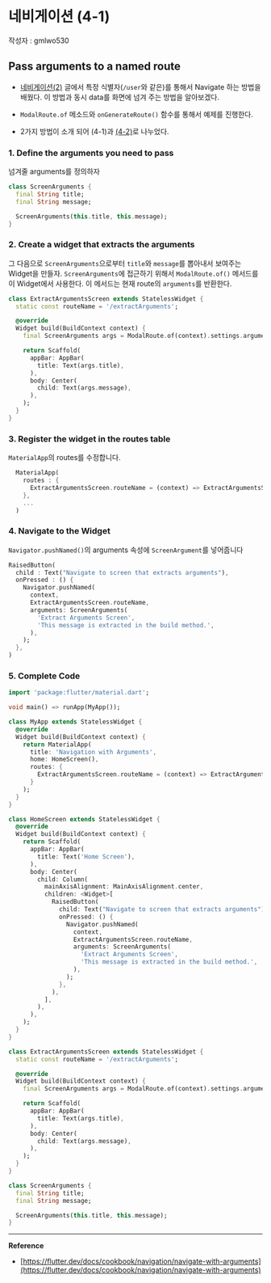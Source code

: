 # 네비게이션 (4-1)

작성자 : gmlwo530

## Pass arguments to a named route

- [네비게이션(2)](<https://github.com/today-we-learned-korea/flutter/blob/master/%EB%84%A4%EB%B9%84%EA%B2%8C%EC%9D%B4%EC%85%98(2)-Navigated%20with%20named%20rotues_gmlwo530.md>) 글에서 특정 식별자(`/user`와 같은)를 통해서 Navigate 하는 방법을 배웠다. 이 방법과 동시 data를 화면에 넘겨 주는 방법을 알아보겠다.

- `ModalRoute.of` 메소드와 `onGenerateRoute()` 함수를 통해서 예제를 진행한다.

- 2가지 방법이 소개 되어 (4-1)과 [(4-2)]()로 나누었다.

### 1. Define the arguments you need to pass

넘겨줄 arguments를 정의하자

```dart
class ScreenArguments {
  final String title;
  final String message;

  ScreenArguments(this.title, this.message);
}
```

### 2. Create a widget that extracts the arguments

그 다음으로 `ScreenArguments`으로부터 `title`와 `message`를 뽑아내서 보여주는 Widget을 만들자.
`ScreenArguments`에 접근하기 위해서 `ModalRoute.of()` 메서드를 이 Widget에서 사용한다.
이 메서드는 현재 route의 `arguments`를 반환한다.

```dart
class ExtractArgumentsScreen extends StatelessWidget {
  static const routeName = '/extractArguments';

  @override
  Widget build(BuildContext context) {
    final ScreenArguments args = ModalRoute.of(context).settings.arguments;

    return Scaffold(
      appBar: AppBar(
        title: Text(args.title),
      ),
      body: Center(
        child: Text(args.message),
      ),
    );
  }
}
```

### 3. Register the widget in the routes table

`MaterialApp`의 routes를 수정합니다.

```dart
  MaterialApp(
    routes : {
      ExtractArgumentsScreen.routeName = (context) => ExtractArgumentsScreen(),
    },
    ...
  )
```

### 4. Navigate to the Widget

`Navigator.pushNamed()`의 arguments 속성에 `ScreenArgument`를 넣어줍니다

```dart
RaisedButton(
  child : Text("Navigate to screen that extracts arguments"),
  onPressed : () {
    Navigator.pushNamed(
      context,
      ExtractArgumentsScreen.routeName,
      arguments: ScreenArguments(
        'Extract Arguments Screen',
        'This message is extracted in the build method.',
      ),
    );
  },
)
```

### 5. Complete Code

```dart
import 'package:flutter/material.dart';

void main() => runApp(MyApp());

class MyApp extends StatelessWidget {
  @override
  Widget build(BuildContext context) {
    return MaterialApp(
      title: 'Navigation with Arguments',
      home: HomeScreen(),
      routes: {
        ExtractArgumentsScreen.routeName = (context) => ExtractArgumentsScreen(),
      }
    );
  }
}

class HomeScreen extends StatelessWidget {
  @override
  Widget build(BuildContext context) {
    return Scaffold(
      appBar: AppBar(
        title: Text('Home Screen'),
      ),
      body: Center(
        child: Column(
          mainAxisAlignment: MainAxisAlignment.center,
          children: <Widget>[
            RaisedButton(
              child: Text("Navigate to screen that extracts arguments"),
              onPressed: () {
                Navigator.pushNamed(
                  context,
                  ExtractArgumentsScreen.routeName,
                  arguments: ScreenArguments(
                    'Extract Arguments Screen',
                    'This message is extracted in the build method.',
                  ),
                );
              },
            ),
          ],
        ),
      ),
    );
  }
}

class ExtractArgumentsScreen extends StatelessWidget {
  static const routeName = '/extractArguments';

  @override
  Widget build(BuildContext context) {
    final ScreenArguments args = ModalRoute.of(context).settings.arguments;

    return Scaffold(
      appBar: AppBar(
        title: Text(args.title),
      ),
      body: Center(
        child: Text(args.message),
      ),
    );
  }
}

class ScreenArguments {
  final String title;
  final String message;

  ScreenArguments(this.title, this.message);
}
```

---

**Reference**

- [https://flutter.dev/docs/cookbook/navigation/navigate-with-arguments](https://flutter.dev/docs/cookbook/navigation/navigate-with-arguments)
